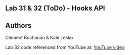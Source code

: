 ## Lab 31 & 32 (ToDo) - Hooks API

## Authors
Clement Buchanan & Kale Lesko

Lab 32 code referenced from YouTube at:
[YouTube video](https://www.youtube.com/watch?v=E1E08i2UJGI&t=175s)
